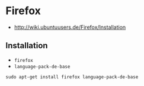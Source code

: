 # Firefox

+   <http://wiki.ubuntuusers.de/Firefox/Installation>



## Installation

+   `firefox`
+   `language-pack-de-base`

<!---->

    sudo apt-get install firefox language-pack-de-base
